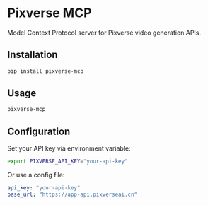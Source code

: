 # Pixverse MCP

Model Context Protocol server for Pixverse video generation APIs.

## Installation

```bash
pip install pixverse-mcp
```

## Usage

```bash
pixverse-mcp
```

## Configuration

Set your API key via environment variable:

```bash
export PIXVERSE_API_KEY="your-api-key"
```

Or use a config file:

```yaml
api_key: "your-api-key"
base_url: "https://app-api.pixverseai.cn"
```

